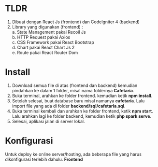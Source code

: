# TLDR
1. Dibuat dengan React Js (frontend) dan CodeIgniter 4 (backend)
2. Library yang digunakan (frontend) : <br/>
a. State Management pakai Recoil Js <br/>
b. HTTP Request pakai Axios <br/>
c. CSS Framework pakai React Bootstrap <br/>
d. Chart pakai React Chart Js 2 <br/>
e. Route pakai React Router Dom

# Install
1. Download semua file di atas (frontend dan backend) kemudian pindahkan ke dalam 1 folder, misal nama foldernya **Cafetaria**.
2. Buka terminal, arahkan ke folder frontend. kemudian ketik **npm install**.
3. Setelah selesai, buat database baru misal namanya **cafetaria**. Lalu import file yang ada di folder **backend/sql/cafetaria.sql**.
4. Buka terminal kembali dan arahkan ke folder frontend, ketik **npm start**. Lalu arahkan lagi ke folder backend, kemudian ketik **php spark serve**.
5. Selesai, aplikasi jalan di server lokal.

# Konfigurasi
Untuk deploy ke online server/hosting, ada beberapa file yang harus dikonfigurasi terlebih dahulu.
**Frontend**
